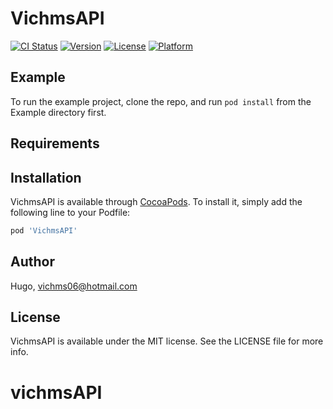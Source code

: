 # VichmsAPI

[![CI Status](https://img.shields.io/travis/Hugo/VichmsAPI.svg?style=flat)](https://travis-ci.org/Hugo/VichmsAPI)
[![Version](https://img.shields.io/cocoapods/v/VichmsAPI.svg?style=flat)](https://cocoapods.org/pods/VichmsAPI)
[![License](https://img.shields.io/cocoapods/l/VichmsAPI.svg?style=flat)](https://cocoapods.org/pods/VichmsAPI)
[![Platform](https://img.shields.io/cocoapods/p/VichmsAPI.svg?style=flat)](https://cocoapods.org/pods/VichmsAPI)

## Example

To run the example project, clone the repo, and run `pod install` from the Example directory first.

## Requirements

## Installation

VichmsAPI is available through [CocoaPods](https://cocoapods.org). To install
it, simply add the following line to your Podfile:

```ruby
pod 'VichmsAPI'
```

## Author

Hugo, vichms06@hotmail.com

## License

VichmsAPI is available under the MIT license. See the LICENSE file for more info.
# vichmsAPI
